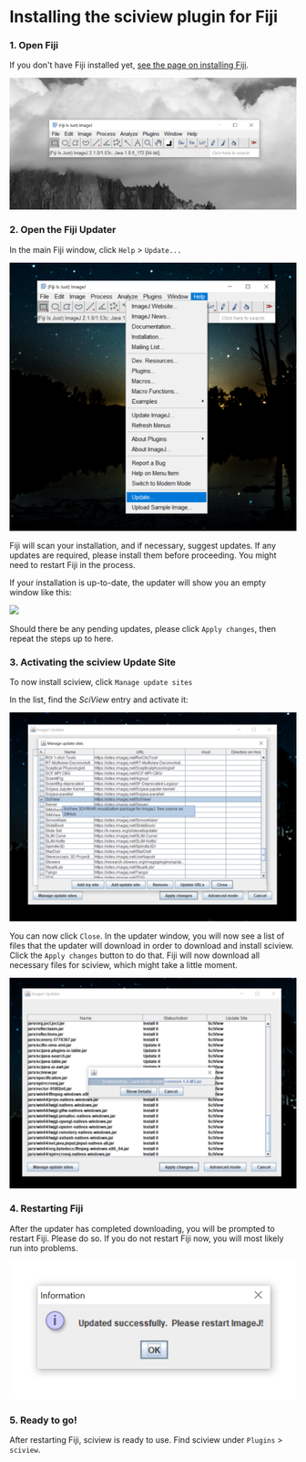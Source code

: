 # Installing the sciview plugin for Fiji

### 1. Open Fiji

If you don't have Fiji installed yet, [see the page on installing Fiji](installing-fiji.md).

![](../.gitbook/assets/fiji-mainwindow%20%285%29%20%282%29.png)

### 2. Open the Fiji Updater

In the main Fiji window, click `Help` &gt; `Update...`

![](../.gitbook/assets/fiji-update%20%283%29%20%283%29.png)

Fiji will scan your installation, and if necessary, suggest updates. If any updates are required, please install them before proceeding. You might need to restart Fiji in the process.

If your installation is up-to-date, the updater will show you an empty window like this:

![](https://github.com/scenerygraphics/sciview-docs/tree/3e0f315d420e91e65bf525553f270e93c203fe30/.gitbook/assets/installation/fiji-updater%20%281%29.png)

Should there be any pending updates, please click `Apply changes`, then repeat the steps up to here.

### 3. Activating the sciview Update Site

To now install sciview, click `Manage update sites`

In the list, find the _SciView_ entry and activate it:

![](../.gitbook/assets/fiji-updatesites-sciview%20%281%29%20%281%29.png)

You can now click `Close`. In the updater window, you will now see a list of files that the updater will download in order to download and install sciview. Click the `Apply changes` button to do that. Fiji will now download all necessary files for sciview, which might take a little moment.

![](../.gitbook/assets/fiji-sciview-downloading%20%281%29%20%281%29.png)

### 4. Restarting Fiji

After the updater has completed downloading, you will be prompted to restart Fiji. Please do so. If you do not restart Fiji now, you will most likely run into problems.

![](../.gitbook/assets/fiji-restart%20%283%29%20%283%29.png)

### 5. Ready to go!

After restarting Fiji, sciview is ready to use. Find sciview under `Plugins` &gt; `sciview`.



